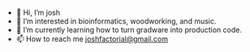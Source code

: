 - 👋 Hi, I’m josh
- 👀 I’m interested in bioinformatics, woodworking, and music.
- 🌱 I’m currently learning how to turn gradware into production code.
- 📫 How to reach me joshfactorial@gmail.com

<!---
joshfactorial/joshfactorial is a ✨ special ✨ repository because its `README.md` (this file) appears on your GitHub profile.
You can click the Preview link to take a look at your changes.
--->
